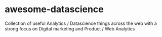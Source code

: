 # awesome-datascience
Collection of useful Analytics / Datascience things across the web with a strong focus on Digital marketing and Product / Web Analytics

